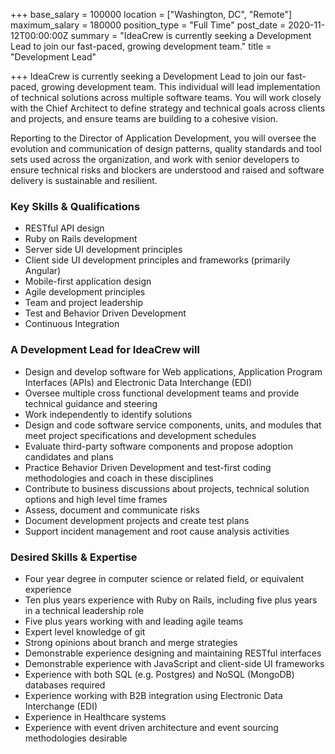 +++
base_salary = 100000
location = ["Washington, DC", "Remote"]
maximum_salary = 180000
position_type = "Full Time"
post_date = 2020-11-12T00:00:00Z
summary = "IdeaCrew is currently seeking a Development Lead to join our fast-paced, growing development team."
title = "Development Lead"

+++
IdeaCrew is currently seeking a Development Lead to join our fast-paced, growing development team. This individual will lead implementation of technical solutions across multiple software teams. You will work closely with the Chief Architect to define strategy and technical goals across clients and projects, and ensure teams are building to a cohesive vision.

Reporting to the Director of Application Development, you will oversee the evolution and communication of design patterns, quality standards and tool sets used across the organization, and work with senior developers to ensure technical risks and blockers are understood and raised and software delivery is sustainable and resilient.

### Key Skills & Qualifications

* RESTful API design
* Ruby on Rails development
* Server side UI development principles
* Client side UI development principles and frameworks (primarily Angular)
* Mobile-first application design
* Agile development principles
* Team and project leadership
* Test and Behavior Driven Development
* Continuous Integration

### A Development Lead for IdeaCrew will

* Design and develop software for Web applications, Application Program Interfaces (APIs) and Electronic Data Interchange (EDI)
* Oversee multiple cross functional development teams and provide technical guidance and steering
* Work independently to identify solutions
* Design and code software service components, units, and modules that meet project specifications and development schedules
* Evaluate third-party software components and propose adoption candidates and plans
* Practice Behavior Driven Development and test-first coding methodologies and coach in these disciplines
* Contribute to business discussions about projects, technical solution options and high level time frames
* Assess, document and communicate risks
* Document development projects and create test plans
* Support incident management and root cause analysis activities

### Desired Skills & Expertise

* Four year degree in computer science or related field, or equivalent experience
* Ten plus years experience with Ruby on Rails, including five plus years in a technical leadership role
* Five plus years working with and leading agile teams
* Expert level knowledge of git
* Strong opinions about branch and merge strategies
* Demonstrable experience designing and maintaining RESTful interfaces
* Demonstrable experience with JavaScript and client-side UI frameworks
* Experience with both SQL (e.g. Postgres) and NoSQL (MongoDB) databases required
* Experience working with B2B integration using Electronic Data Interchange (EDI)
* Experience in Healthcare systems
* Experience with event driven architecture and event sourcing methodologies desirable
